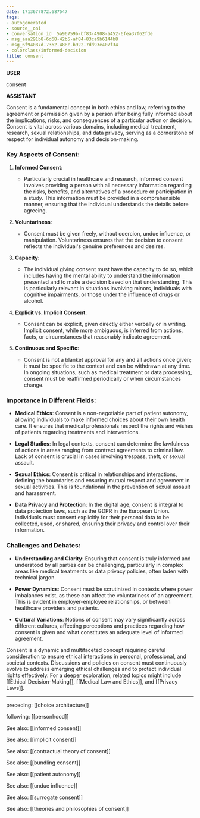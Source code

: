 ```yaml
---
date: 1713677872.687547
tags:
- autogenerated
- source__oai
- conversation_id__5a96759b-bf83-4908-a452-6fea37f62fde
- msg_aaa291b8-6d68-42b5-af84-83ca9b6144b8
- msg_6f94087d-7362-488c-b922-7dd93e407f34
- colorclass/informed-decision
title: consent
---
```


**USER**

consent


**ASSISTANT**

Consent is a fundamental concept in both ethics and law, referring to the agreement or permission given by a person after being fully informed about the implications, risks, and consequences of a particular action or decision. Consent is vital across various domains, including medical treatment, research, sexual relationships, and data privacy, serving as a cornerstone of respect for individual autonomy and decision-making.

### Key Aspects of Consent:

1. **Informed Consent**:
   - Particularly crucial in healthcare and research, informed consent involves providing a person with all necessary information regarding the risks, benefits, and alternatives of a procedure or participation in a study. This information must be provided in a comprehensible manner, ensuring that the individual understands the details before agreeing.

2. **Voluntariness**:
   - Consent must be given freely, without coercion, undue influence, or manipulation. Voluntariness ensures that the decision to consent reflects the individual's genuine preferences and desires.

3. **Capacity**:
   - The individual giving consent must have the capacity to do so, which includes having the mental ability to understand the information presented and to make a decision based on that understanding. This is particularly relevant in situations involving minors, individuals with cognitive impairments, or those under the influence of drugs or alcohol.

4. **Explicit vs. Implicit Consent**:
   - Consent can be explicit, given directly either verbally or in writing. Implicit consent, while more ambiguous, is inferred from actions, facts, or circumstances that reasonably indicate agreement.

5. **Continuous and Specific**:
   - Consent is not a blanket approval for any and all actions once given; it must be specific to the context and can be withdrawn at any time. In ongoing situations, such as medical treatment or data processing, consent must be reaffirmed periodically or when circumstances change.

### Importance in Different Fields:

- **Medical Ethics**: Consent is a non-negotiable part of patient autonomy, allowing individuals to make informed choices about their own health care. It ensures that medical professionals respect the rights and wishes of patients regarding treatments and interventions.

- **Legal Studies**: In legal contexts, consent can determine the lawfulness of actions in areas ranging from contract agreements to criminal law. Lack of consent is crucial in cases involving trespass, theft, or sexual assault.

- **Sexual Ethics**: Consent is critical in relationships and interactions, defining the boundaries and ensuring mutual respect and agreement in sexual activities. This is foundational in the prevention of sexual assault and harassment.

- **Data Privacy and Protection**: In the digital age, consent is integral to data protection laws, such as the GDPR in the European Union. Individuals must consent explicitly for their personal data to be collected, used, or shared, ensuring their privacy and control over their information.

### Challenges and Debates:

- **Understanding and Clarity**: Ensuring that consent is truly informed and understood by all parties can be challenging, particularly in complex areas like medical treatments or data privacy policies, often laden with technical jargon.

- **Power Dynamics**: Consent must be scrutinized in contexts where power imbalances exist, as these can affect the voluntariness of an agreement. This is evident in employer-employee relationships, or between healthcare providers and patients.

- **Cultural Variations**: Notions of consent may vary significantly across different cultures, affecting perceptions and practices regarding how consent is given and what constitutes an adequate level of informed agreement.

Consent is a dynamic and multifaceted concept requiring careful consideration to ensure ethical interactions in personal, professional, and societal contexts. Discussions and policies on consent must continuously evolve to address emerging ethical challenges and to protect individual rights effectively. For a deeper exploration, related topics might include [[Ethical Decision-Making]], [[Medical Law and Ethics]], and [[Privacy Laws]].


---

preceding: [[choice architecture]]  


following: [[personhood]]

See also: [[informed consent]]


See also: [[implicit consent]]


See also: [[contractual theory of consent]]


See also: [[bundling consent]]


See also: [[patient autonomy]]


See also: [[undue influence]]


See also: [[surrogate consent]]


See also: [[theories and philosophies of consent]]
